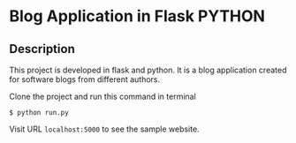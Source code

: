 # Blog Application in Flask PYTHON

## Description

This project is developed in flask and python. It is a blog application created for software blogs from different authors. 

Clone the project and run this command in terminal

`$ python run.py`

Visit URL `localhost:5000` to see the sample website.


